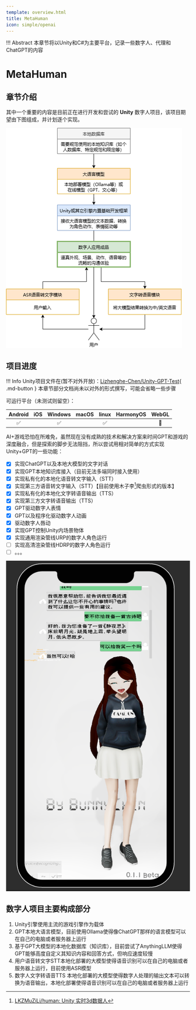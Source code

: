 ```yaml
---
template: overview.html
title: MetaHuman
icon: simple/openai
---
```

!!! Abstract
    本章节将以Unity和C#为主要平台，记录一些数字人、代理和ChatGPT的内容

# MetaHuman

## 章节介绍

其中一个重要的内容是目前正在进行开发和尝试的 **Unity** 数字人项目，该项目期望由下图组成，并计划逐个实现。

![数字人架构图](image/index/1734595589449.png "数字人架构图")

## 项目进度

!!! Info
    Unity项目文件在(暂不对外开放)：[Lizhenghe-Chen/Unity-GPT-Test](https://github.com/Lizhenghe-Chen/Unity-GPT-Test){ .md-button }
    本章节部分文档尚未以对外的形式撰写，可能会省略一些步骤

可运行平台（未测试则留空）：

| Android | iOS | Windows | macOS | linux | HarmonyOS | WebGL |
| :-----: | --- | :-----: | :---: | :---: | :-------: | :---: |
|   ✅   |     |   ✅   |      |  ✅  |          |  🚫  |

AI+游戏恐怕在所难免，虽然现在没有成熟的技术和解决方案来时间GPT和游戏的深度融合，但是探索的脚步无法阻挡，所以尝试用相对简单的方式实现Unity+GPT的一些功能：

* [X] 实现ChatGPT以及本地大模型的文字对话
* [X] 实现GPT本地知识库接入（目前无法多端同时接入使用）
* [X] 实现私有化的本地化语音转文字输入（STT）
* [X] 实现第三方语音转文字输入（STT）【目前使用木子李[^muzili]爬虫形式的版本】
* [X] 实现私有化的本地化文字转语音输出（TTS）
* [X] 实现第三方文字转语音输出（TTS）
* [X] GPT驱动数字人表情
* [X] GPT以及程序化驱动数字人动画
* [X] 驱动数字人唇动
* [X] 实现GPT控制Unity内场景物体
* [X] 实现通用渲染管线URP的数字人角色运行
* [ ] 实现高清渲染管线HDRP的数字人角色运行
* [ ] 。。。

![1737166259985](image/index/1737166259985.png)

## 数字人项目主要构成部分

1. Unity引擎使用主流的游戏引擎作为载体
2. GPT本地大语言模型，目前使用Ollama使得像ChatGPT那样的语言模型可以在自己的电脑或者服务器上运行
3. 基于GPT大模型的本地化数据库（知识库），目前尝试了AnythingLLM使得GPT能够高度自定义其知识内容和回答方式，但响应速度较慢
4. 用户语音转文字STT本地化部署的大模型使得语音识别可以在自己的电脑或者服务器上运行，目前使用ASR模型
5. 数字人文字转语音TTS
   本地化部署的大模型使得数字人处理的输出文本可以转换为语音输出，本地化部署使得语音识别可以在自己的电脑或者服务器上运行

[^muzili]: [LKZMuZiLi/human: Unity 实时3d数据人](https://github.com/LKZMuZiLi/human)
